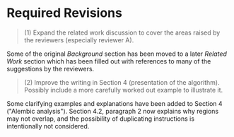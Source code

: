 # Required Revisions

> (1) Expand the related work discussion to cover the areas raised by the reviewers (especially reviewer A).

Some of the original *Background* section has been moved to a later *Related Work* section which has been filled out with references to many of the suggestions by the reviewers.

> (2) Improve the writing in Section 4 (presentation of the algorithm). Possibly include a more carefully worked out example to illustrate it.

Some clarifying examples and explanations have been added to Section 4 ("Alembic analysis"). Section 4.2,  paragraph 2 now explains why regions may not overlap, and the possibility of duplicating instructions is intentionally not considered.